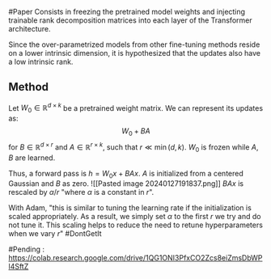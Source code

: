 #Paper 
Consists in freezing the pretrained model weights and injecting trainable rank decomposition matrices into each layer of the Transformer architecture.

Since the over-parametrized models from other fine-tuning methods reside on a lower intrinsic dimension, it is hypothesized that the updates also have a low intrinsic rank.

## Method
Let $W_0\in\mathbb{R}^{d\times k}$ be a pretrained weight matrix.
We can represent its updates as: $$W_0 + BA$$for $B\in\mathbb{R}^{d\times r}$ and $A\in\mathbb{R}^{r\times k}$, such that $r\ll\min(d,k)$.
$W_0$ is frozen while $A,B$ are learned.

Thus, a forward pass is $h = W_0x+BAx$.
$A$ is initialized from a centered Gaussian and $B$ as zero.
![[Pasted image 20240127191837.png]]
$BAx$ is rescaled by $\alpha/r$ "where $\alpha$ is a constant in $r$".

With Adam, "this is similar to tuning the learning rate if the initialization is scaled appropriately. As a result, we simply set $\alpha$ to the first $r$ we try and do not tune it. This scaling helps to reduce the need to retune hyperparameters when we vary $r$" #DontGetIt 


#Pending : https://colab.research.google.com/drive/1QG1ONI3PfxCO2Zcs8eiZmsDbWPl4SftZ